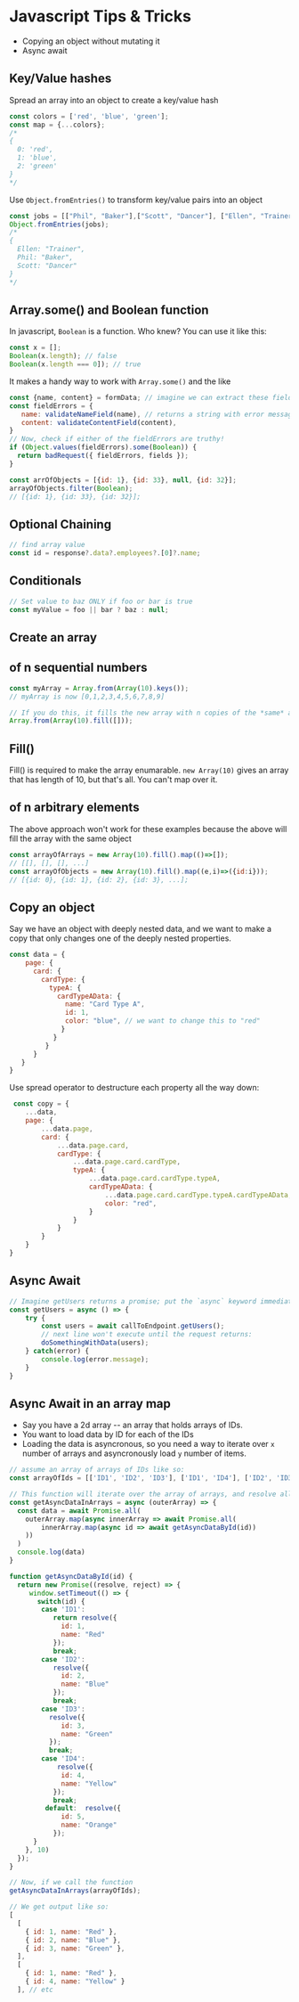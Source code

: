 # Javascript Tips & Tricks

- Copying an object without mutating it
- Async await

## Key/Value hashes
Spread an array into an object to create a key/value hash
```js
const colors = ['red', 'blue', 'green'];
const map = {...colors};
/*
{
  0: 'red',
  1: 'blue',
  2: 'green'
}
*/
```

Use `Object.fromEntries()` to transform key/value pairs into an object
```js
const jobs = [["Phil", "Baker"],["Scott", "Dancer"], ["Ellen", "Trainer"]];
Object.fromEntries(jobs);
/*
{
  Ellen: "Trainer",
  Phil: "Baker",
  Scott: "Dancer"
}
*/
```

## Array.some() and Boolean function
In javascript, `Boolean` is a function. Who knew? You can use it like this:
```js
const x = [];
Boolean(x.length); // false
Boolean(x.length === 0]); // true
```
It makes a handy way to work with `Array.some()` and the like
```js
const {name, content} = formData; // imagine we can extract these fields from the data;
const fieldErrors = {
   name: validateNameField(name), // returns a string with error message
   content: validateContentField(content),
}
// Now, check if either of the fieldErrors are truthy!
if (Object.values(fieldErrors).some(Boolean)) {
  return badRequest({ fieldErrors, fields });
}

const arrOfObjects = [{id: 1}, {id: 33}, null, {id: 32}];
arrayOfObjects.filter(Boolean);
// [{id: 1}, {id: 33}, {id: 32}];
```

## Optional Chaining
```js
// find array value
const id = response?.data?.employees?.[0]?.name;
```

## Conditionals
```js
// Set value to baz ONLY if foo or bar is true
const myValue = foo || bar ? baz : null;
```

## Create an array

## of n sequential numbers
```js
const myArray = Array.from(Array(10).keys());
// myArray is now [0,1,2,3,4,5,6,7,8,9]

// If you do this, it fills the new array with n copies of the *same* array
Array.from(Array(10).fill([]));
```

## Fill()
Fill() is required to make the array enumarable. `new Array(10)` gives an array that has length of 10, but that's all. You can't map over it.


## of n arbitrary elements
The above approach won't work for these examples because the above will fill the array with the same object
```js
const arrayOfArrays = new Array(10).fill().map(()=>[]);
// [[], [], [], ...]
const arrayOfObjects = new Array(10).fill().map((e,i)=>({id:i}));
// [{id: 0}, {id: 1}, {id: 2}, {id: 3}, ...];
```

## Copy an object

Say we have an object with deeply nested data, and we want to make a copy that only changes one of the deeply nested properties.
```js
const data = {
    page: {
      card: {
        cardType: {
          typeA: {
            cardTypeAData: {
              name: "Card Type A",
              id: 1,
              color: "blue", // we want to change this to "red"
             }
           }
         }
      }
   }
}

```

Use spread operator to destructure each property all the way down:
```js
 const copy = {
    ...data,
    page: {
        ...data.page,
        card: {
            ...data.page.card,
            cardType: {
                ...data.page.card.cardType,
                typeA: {
                    ...data.page.card.cardType.typeA,
                    cardTypeAData: {
                        ...data.page.card.cardType.typeA.cardTypeAData,
                        color: "red",
                    }
                }
            }
        }
    }
}
```

## Async Await

```js
// Imagine getUsers returns a promise; put the `async` keyword immediately before the function.
const getUsers = async () => {
    try {
        const users = await callToEndpoint.getUsers();
        // next line won't execute until the request returns:
        doSomethingWithData(users);
    } catch(error) {
        console.log(error.message);
    }
} 
```

## Async Await in an array map

- Say you have a 2d array -- an array that holds arrays of IDs.
- You want to load data by ID for each of the IDs
- Loading the data is asyncronous, so you need a way to iterate over `x` number of arrays and asyncronously load `y` number of items.

```js
// assume an array of arrays of IDs like so:
const arrayOfIds = [['ID1', 'ID2', 'ID3'], ['ID1', 'ID4'], ['ID2', 'ID3', 'ID5']];

// This function will iterate over the array of arrays, and resolve all of the promises before proceeding.
const getAsyncDataInArrays = async (outerArray) => {
  const data = await Promise.all(
    outerArray.map(async innerArray => await Promise.all(
        innerArray.map(async id => await getAsyncDataById(id))
    ))
  )
  console.log(data)
}

function getAsyncDataById(id) {
  return new Promise((resolve, reject) => {
     window.setTimeout(() => {
       switch(id) {
        case 'ID1': 
           return resolve({
             id: 1,
             name: "Red"
           });
           break;
        case 'ID2':
           resolve({
             id: 2,
             name: "Blue"
           });
           break;
        case 'ID3': 
          resolve({
             id: 3,
             name: "Green"
          });
          break;
        case 'ID4': 
            resolve({
             id: 4,
             name: "Yellow"
           });
           break;
         default:  resolve({
             id: 5,
             name: "Orange"
           });
      }
    }, 10)
  });
}

// Now, if we call the function
getAsyncDataInArrays(arrayOfIds);

// We get output like so:
[
  [
    { id: 1, name: "Red" },
    { id: 2, name: "Blue" },
    { id: 3, name: "Green" },
  ],
  [
    { id: 1, name: "Red" }, 
    { id: 4, name: "Yellow" }
  ], // etc
```
